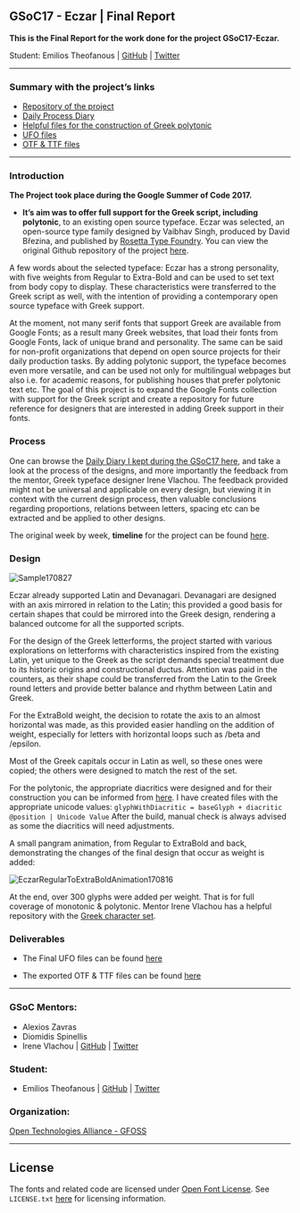 ## **GSoC17 - Eczar | Final Report**

**This is the Final Report for the work done for the project GSoC17-Eczar.**

Student: Emilios Theofanous | [GitHub](https://github.com/thynem) | [Twitter](https://twitter.com/emilios__)


---
### **Summary with the project’s links**

- [Repository of the project](https://github.com/eellak/gsoc17-Eczar)
- [Daily Process Diary](https://github.com/eellak/gsoc17-Eczar/blob/master/GSoC17_Process/ProcessDiary.md)
- [Helpful files for the construction of Greek polytonic](https://github.com/eellak/gsoc17-Eczar/tree/master/GSoC17_Process/04_Diacritics)
- [UFO files](https://github.com/eellak/gsoc17-Eczar/tree/master/GSoC17_Process/01_UFO)
- [OTF & TTF files](https://github.com/eellak/gsoc17-Eczar/tree/master/GSoC17_Process/05_Exports)

---

### **Introduction**

**The Project took place during the Google Summer of Code 2017.**

- **It’s aim was to offer full support for the Greek script, including polytonic**, to an existing open source typeface. Eczar was selected, an open-source type family designed by Vaibhav Singh, produced by David Březina, and published by [Rosetta Type Foundry](https://rosettatype.com).
You can view the original Github repository of the project [here](https://github.com/rosettatype/Eczar).

A few words about the selected typeface: Eczar has a strong personality, with five weights from Regular to Extra-Bold and can be used to set text from body copy to display.
These characteristics were transferred to the Greek script as well, with the intention of providing a contemporary open source typeface with Greek support.

At the moment, not many serif fonts that support Greek are available from Google Fonts; as a result many Greek websites, that load their fonts from Google Fonts, lack of unique brand and personality. The same can be said for non-profit organizations that depend on open source projects for their daily production tasks.
By adding polytonic support, the typeface becomes even more versatile, and can be used not only for multilingual webpages but also i.e. for academic reasons, for publishing houses that prefer polytonic text etc.
The goal of this project is to expand the Google Fonts collection with support for the Greek script and create a repository for future reference for designers that are interested in adding Greek support in their fonts.


### **Process**

One can browse the [Daily Diary I kept during the GSoC17 here](https://github.com/eellak/gsoc17-Eczar/blob/master/GSoC17_Process/ProcessDiary.md), and take a look at the process of the designs, and more importantly the feedback from the mentor, Greek typeface designer Irene Vlachou. The feedback provided might not be universal and applicable on every design, but viewing it in context with the current design process, then valuable conclusions regarding proportions, relations between letters, spacing etc can be extracted and be applied to other designs.

The original week by week, **timeline** for the project can be found [here](https://github.com/eellak/gsoc17-Eczar/blob/master/TIMELINE.md).


### **Design**

![Sample170827](https://github.com/eellak/gsoc17-Eczar/blob/master/GSoC17_Process/03_ScreenshotsForProcessDiary/Sample170827.png?raw=true)


Eczar already supported Latin and Devanagari. Devanagari are designed with an axis mirrored in relation to the Latin; this provided a good basis for certain shapes that could be mirrored into the Greek design, rendering a balanced outcome for all the supported scripts.

For the design of the Greek letterforms, the project started with various explorations on letterforms with characteristics inspired from the existing Latin, yet unique to the Greek as the script demands special treatment due to its historic origins and constructional ductus.
Attention was paid in the counters, as their shape could be transferred from the Latin to the Greek round letters and provide better balance and rhythm between Latin and Greek.

For the ExtraBold weight, the decision to rotate the axis to an almost horizontal was made, as this provided easier handling on the addition of weight, especially for letters with horizontal loops such as /beta and /epsilon.

Most of the Greek capitals occur in Latin as well, so these ones were copied; the others were designed to match the rest of the set.

For the polytonic, the appropriate diacritics were designed and for their construction you can be informed from [here](https://github.com/eellak/gsoc17-Eczar/tree/master/GSoC17_Process/04_Diacritics).
I have created files with the appropriate unicode values:
` glyphWithDiacritic = baseGlyph + diacritic @position | Unicode Value `
After the build, manual check is always advised as some the diacritics will need adjustments.

A small pangram animation, from Regular to ExtraBold and back, demonstrating the changes of the final design that occur as weight is added:

![EczarRegularToExtraBoldAnimation170816](https://github.com/eellak/gsoc17-Eczar/blob/master/GSoC17_Process/03_ScreenshotsForProcessDiary/EczarRegularToExtraBoldAnimation170816.gif?raw=true)


At the end, over 300 glyphs were added per weight.
That is for full coverage of monotonic & polytonic.
Mentor Irene Vlachou has a helpful repository with the [Greek character set](https://github.com/irenevl/Google-Greek-Sets).

### **Deliverables**

- The Final UFO files can be found [here](https://github.com/eellak/gsoc17-Eczar/tree/master/GSoC17_Process/01_UFO)

- The exported OTF & TTF files can be found [here](https://github.com/eellak/gsoc17-Eczar/tree/master/GSoC17_Process/05_Exports)

---

### GSoC Mentors:

* Alexios Zavras
* Diomidis Spinellis
* Irene Vlachou | [GitHub](https://github.com/irenevl) | [Twitter](https://twitter.com/irene_vlachou)

### Student:

* Emilios Theofanous | [GitHub](https://github.com/thynem) | [Twitter](https://twitter.com/emilios__)

### Organization:

[Open Technologies Alliance - GFOSS](https://summerofcode.withgoogle.com/organizations/4825634544025600/)

---

## License

The fonts and related code are licensed under [Open Font License](https://github.com/rosettatype/eczar/tree/master/LICENSE.txt). See `LICENSE.txt` [here](https://github.com/eellak/gsoc17-Eczar/blob/master/LICENSE.txt) for licensing information.
